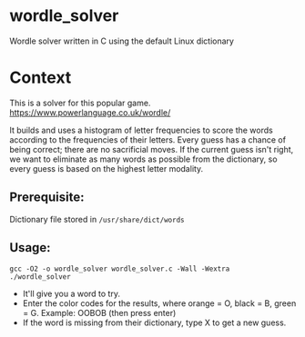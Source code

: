 # wordle_solver
Wordle solver written in C using the default Linux dictionary

# Context
This is a solver for this popular game.
https://www.powerlanguage.co.uk/wordle/

It builds and uses a histogram of letter frequencies to score the words according to the frequencies of their letters. Every guess has a chance of being correct; there are no sacrificial moves. If the current guess isn't right, we want to eliminate as many words as possible from the dictionary, so every guess is based on the highest letter modality.

## Prerequisite:
Dictionary file stored in <code>/usr/share/dict/words</code>

## Usage:
    gcc -O2 -o wordle_solver wordle_solver.c -Wall -Wextra
    ./wordle_solver

* It'll give you a word to try.
* Enter the color codes for the results, where orange = O, black = B, green = G. Example: OOBOB (then press enter)
* If the word is missing from their dictionary, type X to get a new guess.

